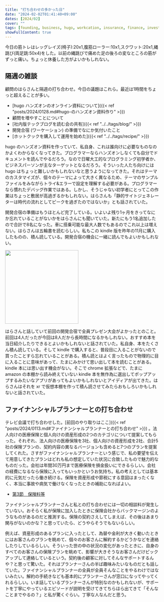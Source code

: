 ```yaml
---
title: "打ち合わせの多かった日"
date: "2024-02-02T01:41:40+09:00"
dates: [2024/02]
cover: ""
tags: [founding, business, hugo, workcation, insurance, finance, investing]
showFullContent: true
---
```


今日の筋トレはレッグレイズ(椅子):20x1,腹筋ローラー:10x1,スクワット:20x1,縄跳び(両足跳:50x4)をした。以前の縄跳びで痛めた足の後ろの変なところの筋がずっと痛い。ちょっと休養した方がよいかもしれない。

## 隔週の雑談

顧問のはらさんと隔週の打ち合わせ。今日の議題はこれら。最近は1時間をちょっと超えることが多い。

* [hugo ハンズオンのオンライン資料について]({{< ref "posts/2024/0128.md#hugo-のハンズオン資料作り" >}})
* 顧問を増やすことについて
* [社内版テックブログを読む会の共有]({{< ref "../../tags/blog/" >}})
* 開発合宿 (ワーケーション) の準備でなにか気付いたこと
* [ホットクックを購入して運用を始めた]({{< ref "../../tags/recipe/" >}})

hugo のハンズオン資料を作っていて、私自身、これは誰向けに必要なものなのかよくわからなくなってきた。プログラマーならハンズオンしなくても自分でドキュメントを読んでやるだろう。なので日曜大工的なプログラミング初学者か、ビジネスパーソンが主なターゲットとなるだろう。そういった人たち向けには hugo はちょっと難しいかもしれないなと思うようになってきた。それはテーマのカスタマイズが、個々のテーマによって大きく異なるため、テーマのサンプルファイルをみながらトライ&エラーで設定を理解する必要がある。プログラマーなら慣れたデバッグ作業ではある。しかし、そうじゃない初学者にとってこの作業はちょっと敷居が高過ぎるかもしれない。はらさんも「静的サイトジェネレーターは時代の流れとしてピークを過ぎたのではないか」とも話されていた。

開発合宿の準備はもうほとんど完了している。いよいよ残り1ヶ月をきってなにか忘れていることがないかをはらさんにも聞いていた。新たにもう1名追加したので合計で8名になった。車に搭乗可能な最大人数でもあるのでこれ以上は増えない。はらさんは五輪書を読むらしい。私もこの kindle 版を昨年の11月に購入したものの、積ん読している。開発合宿の機会に一緒に読んでもよいかもしれない。

<a href="https://amzn.to/48Zz0Ik" target="_blank"><img src="https://m.media-amazon.com/images/I/81h22CFKefL._SY425_.jpg" width="240" /></a>

はらさんと話していて前回の開発合宿で全員プレゼン大会がよかったとのこと。前回は4人だったが今回は8人だから長時間になるかもしれない。おすすめ本を当日紹介したりできるとよいかもしれないと話されていた。私自身、本をたくさん積ん読している。そして kindle で購入すると、普段目に入ることがないので買ったことすら忘れていることがある。積ん読とはよく言ったもので物理的に目に入ることに意味があって、たまにみかけて思い出して本を読むことがある。kindle 本には思い出す機会がない。そこで chrome 拡張などで、たまに amazon の本棚から読み終えていない kindle 本を無作為に選出してポップアップするみたいなアプリがあってもよいかもしれないとアイディアが出てきた。はらさんはそれを xr で仮想本棚を作って積ん読させてみたらおもしろいかもしれないと話されていた。

## ファイナンシャルプランナーとの打ち合わせ

テレビ会議で打ち合わせした。[前回のやり取りはここ]({{< ref "posts/2024/0113.md#ファイナンシャルプランナーとの打ち合わせ" >}}) 。法人向けの医療保険と個人向けの資産形成の2つのカテゴリについて提案してもらった。それぞれ、法人向けの医療保険を3社、個人向けの資産形成を2社、合計5社の保険プランの、契約内容の異なるバージョンも含めると7つのプランを提案してくれた。さすがファイナンシャルプランナーという感じで、私の要望を伝えて用意してきたプランはどれも私の想定していた状況に合致したもので魅力的なものだった。会社は年間30万円まで医療保険を損金扱いにできるらしい。会社の経費になるなら保険に入ってもいっかというお気持ち。私の考えとしては基本的に元気だったら働き続ける。保険を資産形成や節税にする意図はまったくなく、本当に事故や病気で働けなくなったときの補助になればよい。

* [第3節　保険料等](https://www.nta.go.jp/law/tsutatsu/kihon/hojin/09/09_03.htm)

ファイナンシャルプランナーさんと私との打ち合わせには一切の相談料が発生していない。おそらく私が保険に加入したときに保険会社からバックマージンのようなものがあるのだと推測する。保険の契約さえしてしまえば、その後はあまり関与がないのかな？と思っていたら、どうやらそうでもないらしい。

例えば、資産形成のあるプランに入ったとして、為替や金利が大きく動いたときにはお客さんのプランを眺めて、個々のお客さんに解約するかどうかなどを連絡したりしているらしい。そういった世の中の状況の変化があったときに、自身のすべてのお客さんの保険プランを眺めて、影響が大きそうなお客さんだけピックアップして連絡しているという。契約後の顧客に対してそんなサポートするんや？と思って驚いた。それはプランナーさんの半ば趣味みたいなものだとも話していた。ファイナンシャルプランナーの全員が全員そんなことをやるわけではないみたい。解約の手続きなども基本的にプランナーさんが窓口になってやってくれるらしい。いま話しているプランナーさんが特別なのかもしれないが、サポートを丁寧にやっているエピソードが説明を受けてきてちらほら出てきて「そんなことまでやるの？」と私が驚くぐらい。丁寧な人なんだと思う。
